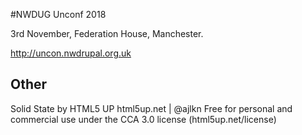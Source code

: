#NWDUG Unconf 2018

3rd November, Federation House, Manchester.

http://uncon.nwdrupal.org.uk

## Other
Solid State by HTML5 UP
html5up.net | @ajlkn
Free for personal and commercial use under the CCA 3.0 license (html5up.net/license)
